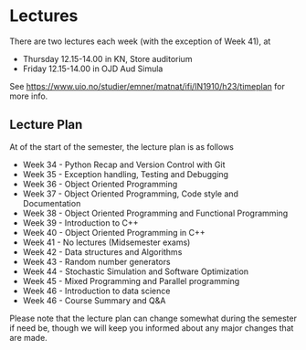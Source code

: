 # Lectures

There are two lectures each week (with the exception of Week 41), at
* Thursday 12.15-14.00 in KN, Store auditorium
* Friday 12.15-14.00 in OJD Aud Simula



See https://www.uio.no/studier/emner/matnat/ifi/IN1910/h23/timeplan for more info.


## Lecture Plan

At of the start of the semester, the lecture plan is as follows

- Week 34 - Python Recap and Version Control with Git
- Week 35 - Exception handling, Testing and Debugging
- Week 36 - Object Oriented Programming
- Week 37 - Object Oriented Programming, Code style and Documentation
- Week 38 - Object Oriented Programming and Functional Programming
- Week 39 - Introduction to C++
- Week 40 - Object Oriented Programming in C++
- Week 41 - No lectures (Midsemester exams)
- Week 42 - Data structures and Algorithms
- Week 43 - Random number generators
- Week 44 - Stochastic Simulation and Software Optimization
- Week 45 - Mixed Programming and Parallel programming
- Week 46 - Introduction to data science
- Week 46 - Course Summary and Q&A

Please note that the lecture plan can change somewhat during the semester if need be, though we will keep you informed about any major changes that are made.
